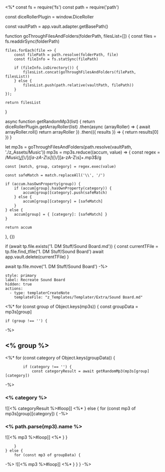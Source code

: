 <%*
const fs = require('fs')
const path = require('path')

const diceRollerPlugin = window.DiceRoller

const vaultPath = app.vault.adapter.getBasePath()

function goThroughFilesAndFolders(folderPath, filesList=[]) {
    const files = fs.readdirSync(folderPath)

    files.forEach(file => {
        const filePath = path.resolve(folderPath, file)
        const fileInfo = fs.statSync(filePath)

        if (fileInfo.isDirectory()) {
            filesList.concat(goThroughFilesAndFolders(filePath, filesList))
        } else {
            filesList.push(path.relative(vaultPath, filePath))
        }
    });

    return filesList
}

async function getRandomMp3(list) {
    return diceRollerPlugin.getArrayRoller(list)
    .then(async (arrayRoller) => {
        await arrayRoller.roll()
        return arrayRoller
    })
    .then(({ results }) => {
        return results[0]
    })
}

let mp3s = goThroughFilesAndFolders(path.resolve(vaultPath, './z_Assets/Music'))
mp3s = mp3s.reduce((accum, value) => {
    const regex = /Music[\\\/]([a-zA-Z\s]+)[\\\/]*([a-zA-Z\s]*)[\\\/][a-zA-Z\s]+\.mp3$/g

    const [match, group, category] = regex.exec(value)

    const safeMatch = match.replaceAll('\\', '/')

    if (accum.hasOwnProperty(group)) {
        if (accum[group].hasOwnProperty(category)) {
            accum[group][category].push(safeMatch)
        } else {
            accum[group][category] = [safeMatch]
        }
    } else {
        accum[group] = { [category]: [safeMatch] }
    }

    return accum
}, {})

if (await tp.file.exists('1. DM Stuff/Sound Board.md')) {
    const currentTFile = tp.file.find_tfile('1. DM Stuff/Sound Board')
    await app.vault.delete(currentTFile)
}

await tp.file.move('1. DM Stuff/Sound Board')
-%>
```meta-bind-button
style: primary
label: Recreate Sound Board
hidden: true
actions:
  - type: templaterCreateNote
    templateFile: "z_Templates/Templater/Extra/Sound Board.md"
```
<%*
for (const group of Object.keys(mp3s)) {
    const groupData = mp3s[group]

    if (group !== '') {
-%>
## <% group %>
<%*
        for (const category of Object.keys(groupData)) {

            if (category !== '') {
                const categoryResult = await getRandomMp3(mp3s[group][category])
-%>
### <% category %>
![[<% categoryResult %>#loop]]
<%*
            } else {
                for (const mp3 of mp3s[group][category]) {
-%>
### <% path.parse(mp3).name %>
![[<% mp3 %>#loop]]
<%*
                }
            }

        }
    } else {
        for (const mp3 of groupData) {
-%>
![[<% mp3 %>#loop]]
<%*
        }
    }
}
-%>

